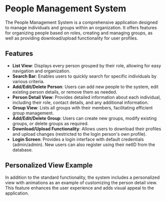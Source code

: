 # People Management System

The People Management System is a comprehensive application designed to manage individuals and groups within an organization. It offers features for organizing people based on roles, creating and managing groups, as well as providing download/upload functionality for user profiles.

## Features

- **List View**: Displays every person grouped by their role, allowing for easy navigation and organization.
- **Search Bar**: Enables users to quickly search for specific individuals by various criteria.
- **Add/Edit/Delete Person**: Users can add new people to the system, edit existing person details, or remove them as needed.
- **Person Detail View**: Provides detailed information about each individual, including their role, contact details, and any additional information.
- **Group View**: Lists all groups with their members, facilitating efficient group management.
- **Add/Edit/Delete Group**: Users can create new groups, modify existing groups, or delete groups as required.
- **Download/Upload Functionality**: Allows users to download their profiles and upload changes (restricted to the login person's own profile).
- **Login Screen**: Provides a login interface with default credentials (admin/admin). New users can also register using their netID from the database.

## Personalized View Example

In addition to the standard functionality, the system includes a personalized view with animations as an example of customizing the person detail view. This feature enhances the user experience and adds visual appeal to the application.
